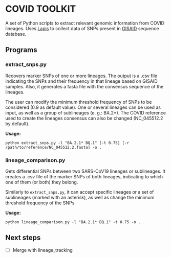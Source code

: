 # COVID TOOLKIT

A set of Python scripts to extract relevant genomic information from COVID lineages. Uses [Lapis](https://lapis.cov-spectrum.org/openapi/#/) to collect data of SNPs present in [GISAID](https://gisaid.org/) sequence database.

## Programs
### extract_snps.py
Recovers marker SNPs of one or more lineages. The output is a .csv file indicating the SNPs and their frequency in that lineage based on GISAID samples. Also, it generates a fasta file with the consensus sequence of the lineages.

The user can modify the minimum threshold frequency of SNPs to be considered (0.9 as default value). One or several lineages can be used as input, as well as a group of sublineages (e. g.: BA.2*). The COVID reference used to create the lineages consensus can also be changed (NC_045512.2 by default).

**Usage:**

```python extract_snps.py -l "BA.2.1* BQ.1" [-t 0.75] [-r /path/to/reference/NC_045512.2.fasta] -o .```

### lineage_comparison.py
Gets differential SNPs between two SARS-CoV19 lineages or sublineages. It creates a .csv file of the marker SNPs of both lineages, indicating to which one of them (or both) they belong.

Similarly to ```extract_snps.py```, it can accept specific lineages or a set of sublineages (marked with an asterisk), as well as change the minimum threshold frequency of the SNPs.

**Usage:**

```python lineage_comparison.py -l "BA.2.1* BQ.1" -t 0.75 -o .```

## Next steps
- [ ] Merge with lineage_tracking
